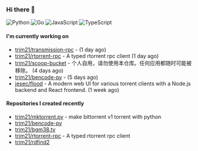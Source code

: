 ### Hi there 👋

![Python](https://img.shields.io/badge/python-3670A0?style=for-the-badge&logo=python&logoColor=ffdd54)
![Go](https://img.shields.io/badge/go-%2300ADD8.svg?style=for-the-badge&logo=go&logoColor=white)
![JavaScript](https://img.shields.io/badge/javascript-%23323330.svg?style=for-the-badge&logo=javascript&logoColor=%23F7DF1E)
![TypeScript](https://img.shields.io/badge/typescript-%23007ACC.svg?style=for-the-badge&logo=typescript&logoColor=white)

#### I'm currently working on

- [trim21/transmission-rpc](https://github.com/trim21/transmission-rpc) -  (1 day ago)
- [trim21/rtorrent-rpc](https://github.com/trim21/rtorrent-rpc) - A typed rtorrent rpc client (1 day ago)
- [trim21/scoop-bucket](https://github.com/trim21/scoop-bucket) - 个人自用，请勿使用本仓库。任何应用都随时可能被移除。 (4 days ago)
- [trim21/bencode-py](https://github.com/trim21/bencode-py) -  (5 days ago)
- [jesec/flood](https://github.com/jesec/flood) - A modern web UI for various torrent clients with a Node.js backend and React frontend. (1 week ago)

#### Repositories I created recently

- [trim21/mktorrent.py](https://github.com/trim21/mktorrent.py) - make bittorrent v1 torrent with python
- [trim21/bencode-py](https://github.com/trim21/bencode-py)
- [trim21/bgm38.tv](https://github.com/trim21/bgm38.tv)
- [trim21/rtorrent-rpc](https://github.com/trim21/rtorrent-rpc) - A typed rtorrent rpc client
- [trim21/rdfind2](https://github.com/trim21/rdfind2)
